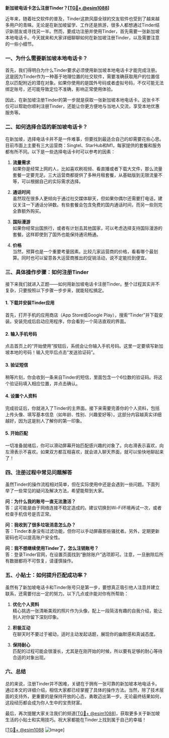 **新加坡电话卡怎么注册Tinder？[[TG💪+ @esim1088](https://t.me/s/esim1088)]**

近年来，随着社交软件的普及，Tinder这款风靡全球的交友软件也受到了越来越多用户的青睐。无论是在新加坡留学、工作还是旅游，很多人都想通过Tinder结识新朋友或寻找另一半。然而，要成功注册并使用Tinder，首先需要一张新加坡本地电话卡。今天就来和大家详细聊聊如何在新加坡注册Tinder，以及需要注意的一些小细节。

### 一、为什么需要新加坡本地电话卡？

首先，我们得明白为什么Tinder要求必须使用新加坡本地电话卡才能完成注册。这是因为Tinder作为一种基于地理位置的社交软件，需要准确获取用户的位置信息以匹配附近的潜在对象。如果你使用的是国外号码或者虚拟号码，不仅可能无法绑定账号，还可能导致定位不准确，影响正常使用体验。

因此，在新加坡注册Tinder的第一步就是获取一张新加坡本地电话卡。这张卡不仅可以帮助你顺利注册Tinder，还能让你更方便地与当地人交流，享受本地优惠服务等。

### 二、如何选择合适的新加坡电话卡？

在新加坡，选择电话卡并不是一件难事，但要找到最适合自己的却需要花些心思。目前市面上主要有三大运营商：Singtel、StarHub和M1，每家提供的套餐和服务都有所不同。以下是一些选择电话卡时可以参考的因素：

1. **流量需求**  
   如果你是经常上网的人，比如喜欢刷视频、看直播或者下载大文件，那么流量套餐一定要充足。三大运营商都提供了多种月租套餐，从基础版到无限流量不等，可以根据自己的实际需求选择。

2. **通话时间**  
   虽然现在很多人更倾向于通过社交媒体聊天，但如果你偶尔还需要打电话，建议关注一下通话分钟数。有些套餐会包含免费的国内通话时间，而另一些则完全靠额外购买。

3. **国际漫游**  
   如果你经常出国旅行，或者有计划去其他国家，可以考虑选择支持国际漫游的套餐。这样即使到了国外也能保持通讯畅通。

4. **价格**  
   当然，预算也是一个重要考量因素。比较几家运营商的价格，看看哪个最划算。同时也可以留意各大运营商推出的促销活动，说不定能捡到便宜。

### 三、具体操作步骤：如何注册Tinder

接下来我们就进入正题——如何用新加坡电话卡注册Tinder。整个过程其实并不复杂，只要按照以下步骤一步步来，就能轻松搞定。

#### 1. 下载并安装Tinder应用
首先，打开手机的应用商店（App Store或Google Play），搜索“Tinder”并下载安装。安装完成后启动应用程序，你会看到一个简洁直观的界面。

#### 2. 输入手机号码
点击首页上的“开始使用”按钮后，系统会让你输入手机号码。这里一定要填写新加坡本地的号码！输入完毕后点击“发送验证码”。

#### 3. 验证短信
稍等片刻，你会收到一条来自Tinder的短信，里面包含一个6位数的验证码。将这个验证码填入相应位置，并点击确认。

#### 4. 设置个人资料
完成验证后，你就进入了Tinder的主界面。接下来需要完善你的个人资料，包括上传头像、填写基本信息（如年龄、性别、兴趣爱好等）。这部分内容越真实详细越好，因为这是别人了解你的第一印象。

#### 5. 开始匹配
一切准备就绪后，你可以滑动屏幕开始匹配感兴趣的对象了。向右滑表示喜欢，向左滑表示不喜欢。如果双方都互相喜欢，就会进入聊天界面，就可以愉快地聊起来了！

### 四、注册过程中常见问题解答

虽然Tinder的操作流程相对简单，但在实际使用中还是会遇到一些问题。下面列举了一些常见的疑问及解决方法，希望能帮到大家。

**问：为什么我的账号一直无法激活？**  
答：这可能是由于网络连接不稳定造成的。建议切换到Wi-Fi环境再试一次，或者检查手机信号是否正常。

**问：我收到了很多垃圾消息怎么办？**  
答：Tinder本身没有过滤功能，但你可以手动屏蔽那些骚扰者。另外，定期更新密码也可以提高账户安全性。

**问：我不想继续使用Tinder了，怎么注销账号？**  
答：登录Tinder官网，在设置页面找到“删除账户”选项即可。注意，一旦删除后所有数据都将不可恢复，请谨慎操作。

### 五、小贴士：如何提升匹配成功率？

虽然有了新加坡电话卡和Tinder账号只是第一步，要想真正吸引他人注意并建立联系，还需要付出一定的努力。以下几点或许能对你有所帮助：

1. **优化个人资料**  
   精心挑选一张清晰美观的照片作为头像，配上一段简洁有趣的自我介绍，能让别人对你留下深刻印象。

2. **积极互动**  
   在聊天时不要过于被动，适时主动发起话题，展现你的幽默感和真诚态度。

3. **保持耐心**  
   匹配的过程可能会很漫长，尤其是在刚开始的时候，所以要有足够的耐心等待合适的对象出现。

### 六、总结

总的来说，注册Tinder并不困难，关键在于拥有一张可靠的新加坡本地电话卡。通过本文的详细介绍，相信大家都已经掌握了具体的操作方法。当然，除了技术层面的支持外，更重要的是保持开放的心态，勇敢迈出第一步。无论最终结果如何，这段经历都会成为你人生中的宝贵财富。

最后，再次提醒大家关注我们的频道[[TG💪+ @esim1088](https://t.me/s/esim1088)]，获取更多关于新加坡生活的小贴士和实用技巧。祝大家都能在Tinder上找到属于自己的幸福！

[[TG💪+ @esim1088](https://t.me/s/esim1088) ![Image](https://i.postimg.cc/4NQfJmqS/Snipaste-2025-05-13-00-14-12.png)]